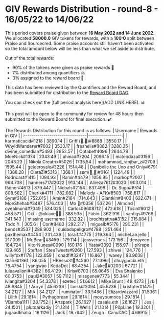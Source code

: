 
# GIV Rewards Distribution - round-8  - 16/05/22 to 14/06/22
This period covers praise given between **16 May 2022 and 14 June 2022**. We allocated **58000.0** GIV tokens for rewards, with a **100:0** split between Praise and Sourcecred. Some praise accounts still haven’t been activated so the total amount below will be less than what we set aside to distribute.

Out of the total rewards:

* 90% of the tokens were given as praise rewards :pray:
* 7% distributed among quantifiers :balance_scale:
* 3% assigned to the reward board :memo:

This data has been reviewed by the Quantifiers and the Reward Board, and has been submitted for distribution to the [Reward Board DAO](https://xdai.aragon.blossom.software/#/rewardboardtec/)


You can check out the [full period analysis here](ADD LINK HERE). :bar_chart:

This post will be open to the community for review for 48 hours then submitted to the Reward Board for final execution. :heavy_check_mark:

The Rewards Distribution for this round is as follows:
| Username                        |   Rewards in GIV |
|:--------------------------------|-----------------:|
| karmaticacid#1218               |       3890.14    |
| Griff (💜,💜)#8888              |       3550.17    |
| WhyldWanderer#7002              |       3530.17    |
| freshelle#9882                  |       3280.25    |
| divine_comedian#5493            |       2852.57    |
| Cotabe#4096                     |       2644.78    |
| MoeNick#1374                    |       2343.49    |
| ahmad#7204                      |       2066.15    |
| mateodaza#3156                  |       2043.23    |
| Nikola Creatrix#5026            |       1735.54    |
| mohammad_ranjbar_z#2709         |       1595.44    |
| geleeroyale#3228                |       1514.48    |
| Danibelle the Uno and Only#6791 |       1388.28    |
| ClaraZi#5313                    |       1368.1     |
| sem(🌸,🐝)#0161                 |       1224.49    |
| Rodricast#1415                  |       1094.93    |
| Ramin#4479                      |       1056.95    |
| markop#2007                     |        964.738   |
| hanners717#2022                 |        913.144   |
| Alireza7612#3020                |        903.014   |
| Rainer#4613                     |        879.447   |
| Nicbals#2154                    |        837.498   |
| Dr. Suga#8514                   |        808.502   |
| Cherik#4711                     |        782.082   |
| Melody - AFK#8503               |        758.817   |
| Sym#3186                        |        752.015   |
| Amin#2164                       |        714.643   |
| Giantkin#8403                   |        622.671   |
| MoeShehab#3487                  |        576.403   |
| Mo 🤖#0356                      |        537.26    |
| Almond | oyealmond#7049         |        534.025   |
| Carlos096#8712                  |        472.618   |
| Tosin#8012                      |        458.571   |
| Oki - @okiave💜🐙               |        388.535   |
| Fábio                           |        362.916   |
| santigs#9769                    |        341.543   |
| missing username                |        332.92    |
| brodhisattva#3152               |        315.884   |
| Todd Y.                         |        305.6     |
| Cori#8483                       |        292.217   |
| miguelb#5176                    |        290.231   |
| bends#3537                      |        289.902   |
| cuidadopeligro#4788             |        251.464   |
| paxthemax#4454                  |        231.439   |
| toraif#4775                     |        219.364   |
| michel.an.jello                 |        217.009   |
| Mr.Bear🐻#3459                  |        179.114   |
| jessveroes                      |        173.156   |
| deeayeen                        |        164.724   |
| VitorNunes#0090                 |        160.176   |
| Yass#3392                       |        155.97    |
| pKrepe                          |        129.465   |
| Steffan | SteeTweets#9260       |        127.593   |
| zhiwei                          |        124.776   |
| willyfox#1178                   |        122.059   |
| chadfi#3247                     |        116.867   |
| wavey                           |         93.9038  |
| Claire#1861                     |         86.055   |
| HBesso31🐙#4560                 |         77.1396  |
| chuygarcia.eth                  |         76.4754  |
| yangwao | KodaDot               |         68.4254  |
| Jake🐍#0203                     |         67.721   |
| luluavalloni#4382               |         66.4129  |
| Kris#8703                       |         65.0645  |
| Eva Shalenko                    |         60.3753  |
| paul2#3057                      |         59.7112  |
| missgene#7773                   |         55.3441  |
| iviangita#3204                  |         54.3378  |
| ezetec                          |         51.6612  |
| Mike Brunt                      |         49.4273  |
| rb                              |         48.9845  |
| ! Auryn                         |         45.6236  |
| lanski#3094                     |         45.6236  |
| kristofer#1475                  |         34.2127  |
| MiA                             |         34.2127  |
| ruminator                       |         33.5486  |
| Elizardwizzard                  |         31.5361  |
| Lilith                          |         29.1814  |
| Pythagorean                     |         29.1814  |
| mouyoumoos                      |         29.1814  |
| VBamba1111                      |         28.1752  |
| Artspark                        |         26.1627  |
| casale.eth                      |         26.1627  |
| Jes                             |         24.1501  |
| plutoarkadiy                    |         21.1314  |
| T Wells                         |         21.1314  |
| PôpLine                         |         19.3201  |
| jugaadbhatia                    |         18.1126  |
| Jack                            |         16.7642  |
| Zeugh | CanuDAO                 |          4.68915 |